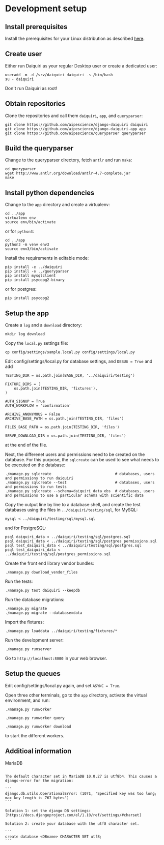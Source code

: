 Development setup
=================

Install prerequisites
---------------------

Install the prerequisites for your Linux distribution as described [here](prerequisites).


Create user
-----------

Either run Daiquiri as your regular Desktop user or create a dedicated user:

```
useradd -m -d /srv/daiquiri daiquiri -s /bin/bash
su - daiquiri
```

Don't run Daiquiri as root!


Obtain repositories
-------------------

Clone the repositories and call them `daiquiri`, `app`, and `queryparser`:

```
git clone https://github.com/aipescience/django-daiquiri daiquiri
git clone https://github.com/aipescience/django-daiquiri-app app
git clone https://github.com/aipescience/queryparser queryparser
```

Build the queryparser
---------------------

Change to the queryparser directory, fetch `antlr` and run `make`:

```
cd queryparser
wget http://www.antlr.org/download/antlr-4.7-complete.jar
make
```

Install python dependencies
---------------------------

Change to the `app` directory and create a virtualenv:

```
cd ../app
virtualenv env
source env/bin/activate
```

or for `python3`:

```
cd ../app
python3 -m venv env3
source env3/bin/activate
```

Install the requirements in editable mode:

```
pip install -e ../daiquiri
pip install -e ../queryparser
pip install mysqlclient
pip install psycopg2-binary
```
or for postgres:
```
pip install psycopg2
```

Setup the app
-------------

Create a `log` and a `download` directory:

```
mkdir log download
```

Copy the `local.py` settings file:

```
cp config/settings/sample.local.py config/settings/local.py
```

Edit config/settings/local.py for database settings, and `DEBUG = True` and add

```
TESTING_DIR = os.path.join(BASE_DIR, '../daiquiri/testing')

FIXTURE_DIRS = (
    os.path.join(TESTING_DIR, 'fixtures'),
)

AUTH_SIGNUP = True
AUTH_WORKFLOW = 'confirmation'

ARCHIVE_ANONYMOUS = False
ARCHIVE_BASE_PATH = os.path.join(TESTING_DIR, 'files')

FILES_BASE_PATH = os.path.join(TESTING_DIR, 'files')

SERVE_DOWNLOAD_DIR = os.path.join(TESTING_DIR, 'files')
```

at the end of the file.

Next, the differenet users and permissions need to be created on the database. For this purpose, the `sqlcreate` can be used to see what needs to be executed on the database:

```
./manage.py sqlcreate                             # databases, users and permissions to run daiquiri
./manage.py sqlcreate --test                      # databases, users and permissions to run tests
./manage.py sqlcreate --schema=daiquiri_data_obs  # databases, users and permissions to use a particular schema with scientific data
```

Copy the output line by line to a database shell, and create the test databases using the files in `../daiquiri/testing/sql`, for MySQL:

```
mysql < ../daiquiri/testing/sql/mysql.sql
```

and for PostgreSQL:

```
psql daiquiri_data < ../daiquiri/testing/sql/postgres.sql
psql daiquiri_data < ../daiquiri/testing/sql/postgres_permissions.sql
psql test_daiquiri_data < ../daiquiri/testing/sql/postgres.sql
psql test_daiquiri_data < ../daiquiri/testing/sql/postgres_permissions.sql
```

Create the front end library vendor bundles:

```
./manage.py download_vendor_files
```

Run the tests:

```
./manage.py test daiquiri --keepdb
```

Run the database migrations:

```
./manage.py migrate
./manage.py migrate --database=data
```

Import the fixtures:

```
./manage.py loaddata ../daiquiri/testing/fixtures/*
```

Run the development server:

```
./manage.py runserver
```

Go to `http://localhost:8000` in your web browser.


Setup the queues
----------------

Edit config/settings/local.py again, and set `ASYNC = True`.


Open three other terminals, go to the `app` directory, activate the virtual environment, and run:

```
./manage.py runworker
```

```
./manage.py runworker query
```

```
./manage.py runworker download
```

to start the different workers.


Additioal information
---------------------

MariaDB
~~~~~~~

The default character set in MariaDB 10.0.27 is utf8b4. This causes a django-error for the migration:

```
django.db.utils.OperationalError: (1071, 'Specified key was too long; max key length is 767 bytes')
```

Solution 1: set the django DB settings: [https://docs.djangoproject.com/el/1.10/ref/settings/#charset]

Solution 2: create your database with the utf8 character set.

```
create database <DBname> CHARACTER SET utf8;
```
